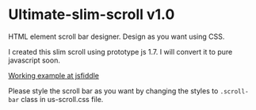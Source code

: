 Ultimate-slim-scroll v1.0
=========================

HTML element scroll bar designer. Design as you want using CSS.

I created this slim scroll using prototype js 1.7. I will convert it to pure javascript soon.

[Working example at jsfiddle](http://jsfiddle.net/venkateshwar/f7aLh/5/)

Please style the scroll bar as you want by changing the styles to `.scroll-bar` class in us-scroll.css file.
